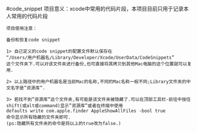 #code_snippet
    项目意义：xcode中常用的代码片段，本项目目前只用于记录本人常用的代码片段
    
    项目使用注意：
    
    备份和恢复code snippet
    
    1> 自己定义的code snippet的配置文件默认保存在 
    “/Users/用户机器名/Library/Developer/Xcode/UserData/CodeSnippets” 
    这个文件夹下.可以对该文件夹进行备份,也可直接将其拷贝到其他Mac电脑的这个位置就可以复用.

    2> 以上路径中的用户机器名是当前Mac的名称,不同的Mac名称一般不同;Library文件夹的中文名字是”资源库”.

    3> 若找不到”资源库”这个文件夹,有可能是该文件夹被隐藏了.可以在顶部工具栏-前往中按住shift(或alt或command)显示”资源库”或者在终端中使用 
    defaults write com.apple.finder AppleShowAllFiles -bool true 
    命令显示所有隐藏的文件夹即可. 
    (ps:隐藏所有文件夹的命令是将以上的true改为false.)

